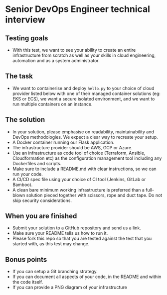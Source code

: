 # Senior DevOps Engineer  technical interview

## Testing goals
- With this test, we want to see your ability to create an entire infrastructure from scratch as well as your skills in cloud engineering, automation and as a system administrator.

## The task
- We want to containerise and deploy `hello.py` to your choice of cloud provider listed below with one of their managed container solutions (eg: EKS or ECS), we want a secure isolated environment, and we want to run multiple containers on an instance.

## The solution
- In your solution, please emphasise on readability, maintainability and DevOps methodologies. We expect a clear way to recreate your setup.
- A Docker container running our Flask application.
- The infrastructure provider should be AWS, GCP or Azure.
- Use an infrastructure as code tool of choice (Terraform, Ansible, Cloudformation etc) as the configuration management tool including any Dockerfiles and scripts.
- Make sure to include a README.md with clear instructions, so we can run your code.
- A CI/CD spec file using your choice of CI tool (Jenkins, GitLab or Bamboo).
- A clean bare minimum working infrastructure is preferred than a full-blown solution pieced together with scissors, rope and duct tape. Do not skip security considerations.

## When you are finished
- Submit your solution to a GitHub repository and send us a link.
- Make sure your README tells us how to run it.
- Please fork this repo so that you are tested against the test that you started with, as this test may change.

## Bonus points
- If you can setup a Git branching strategy.
- If you can document all aspects of your code, in the README and within the code itself.
- If you can provide a PNG diagram of your infrastructure

